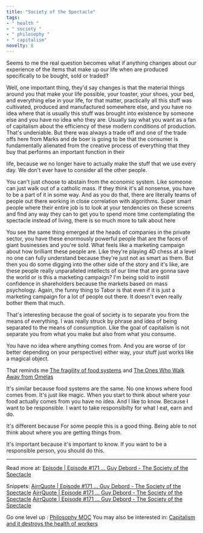 ```yaml
---
title: "Society of the Spectacle"
tags:
- " health "
- " society "
- " philosophy "
- " capitalism"
novelty: 8
---
```


Seems to me the real question becomes what if anything changes about our experience of the items that make up our life when are produced specifically to be bought, sold or traded? 

Well, one important thing, they'd say changes is that the material things around you that make your life possible, your toaster, your shoes, your bed, and everything else in your life, for that matter, practically all this stuff was cultivated, produced and manufactured somewhere else, and you have no idea where that is usually this stuff was brought into existence by someone else and you have no idea who they are. Usually say what you want as a fan of capitalism about the efficiency of these modern conditions of production. That's undeniable. But there was always a trade off and one of the trade offs here from Marks and de boer is going to be that the consumer is fundamentally alienated from the creative process of everything that they buy that performs an important function in their

life, because we no longer have to actually make the stuff that we use every day. We don't ever have to consider all the other people.

You can't just choose to abstain from the economic system. Like someone can just walk out of a catholic mass. If they think it's all nonsense, you have to be a part of it in some way. And as you do that, there are literally teams of people out there working in close correlation with algorithms. Super smart people where their entire job is to look at your tendencies on these screens and find any way they can to get you to spend more time contemplating the spectacle instead of living, there is so much more to talk about here

You see the same thing emerged at the heads of companies in the private sector, you have these enormously powerful people that are the faces of giant businesses and you're sold. What feels like a marketing campaign about how brilliant these people are. Like they're playing 4D chess at a level no one can fully understand because they're just not as smart as them. But then you do some digging into the other side of the story and it's like, are these people really unparalleled intellects of our time that are gonna save the world or is this a marketing campaign? I'm being sold to instill confidence in shareholders because the markets based on mass psychology. Again, the funny thing to Tabor is that even if it is just a marketing campaign for a lot of people out there. It doesn't even really bother them that much.

That's interesting because the goal of society is to separate you from the means of everything. I was really struck by phrase and idea of being separated to the means of consumption. Like the goal of capitalism is not separate you from what you make but also from what you consume.

You have no idea where anything comes from. And you are worse of (or better depending on your perspective) either way, your stuff just works like a magical object.

That reminds me [The fragility of food systems](Notes/The%20fragility%20of%20food%20systems.md) and [The Ones Who Walk Away from Omelas](Notes/The%20Ones%20Who%20Walk%20Away%20from%20Omelas.md)

It's similar because food systems are the same. No one knows where food comes from. It's just like magic. When you start to think about where your food actually comes from you have no idea. And I like to know. Because I want to be responsible. I want to take responsibilty for what I eat, earn and do.

It's different because For some people this is a good thing. Being able to not think about where you are getting things from.

It's important because it's important to know. If you want to be a responsible person, you should do this.

----

Read more at: [Episode | Episode #171 ... Guy Debord - The Society of the Spectacle](https://www.airr.io/episode/6360dd6b4a25ac000d92523e)

Snippets:
[AirrQuote | Episode #171 ... Guy Debord - The Society of the Spectacle](https://www.airr.io/quote/636e13b9249836a41aece5a3)
[AirrQuote | Episode #171 ... Guy Debord - The Society of the Spectacle](https://www.airr.io/quote/636e18e9249836a41aed8805)
[AirrQuote | Episode #171 ... Guy Debord - The Society of the Spectacle](https://www.airr.io/quote/636e1afc249836a41aedc575)

Go one level up : [Philosophy MOC](Maps/Philosophy%20MOC.md)
You may also be interested in: [Capitalism and it destroys the health of workers](Notes/Capitalism%20and%20it%20destroys%20the%20health%20of%20workers.md)